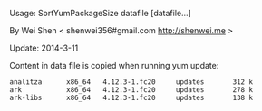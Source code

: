 Usage: SortYumPackageSize datafile [datafile...]

By Wei Shen < shenwei356#gmail.com http://shenwei.me >

Update: 2014-3-11

Content in data file is copied when running yum update:

    analitza      x86_64   4.12.3-1.fc20     updates       312 k
    ark           x86_64   4.12.3-1.fc20     updates       278 k
    ark-libs      x86_64   4.12.3-1.fc20     updates       138 k

